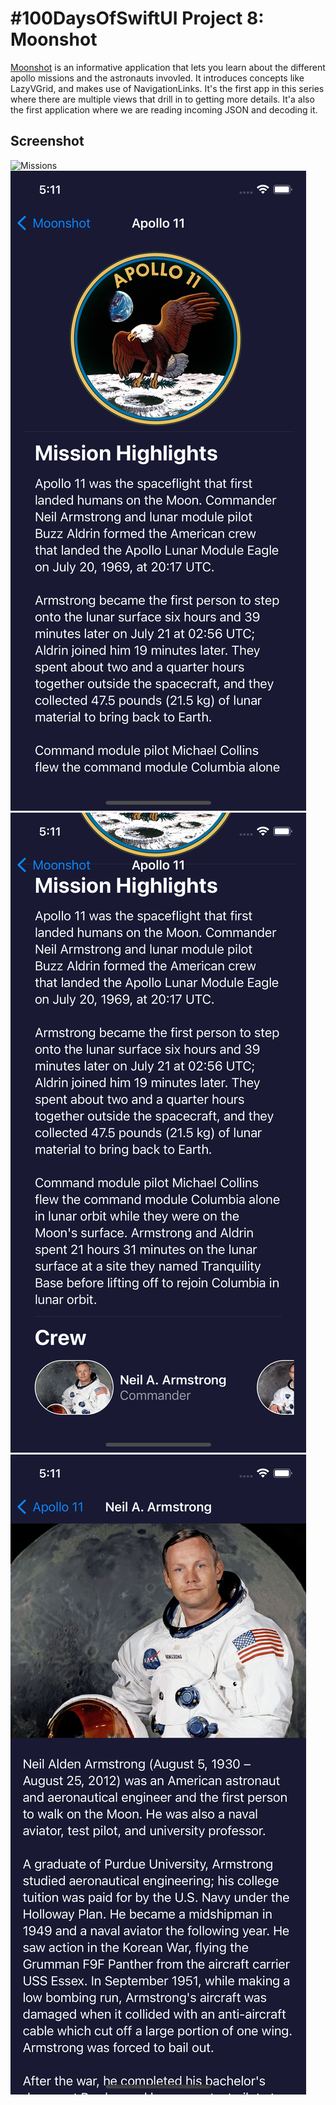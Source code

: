 # #100DaysOfSwiftUI Project 8: Moonshot

[Moonshot](https://www.hackingwithswift.com/100/swiftui/39) is an informative application that lets you learn about the different apollo missions and the astronauts invovled. It introduces concepts like LazyVGrid, and makes use of NavigationLinks.  It's the first app in this series where there are multiple views that drill in to getting more details.  It'a also the first application where we are reading incoming JSON and decoding it. 

## Screenshot
![Missions](Missions.png.png?raw=true "Moonshot Missions")
![Mission Highlights](MissionHighlights.png?raw=true "Moonshot Mission Highlights")
![Crew Members](CrewMembers.png?raw=true "Moonshot Crew Members")
![Astronaut](Astronaut.png?raw=true "Moonshot Astronaut")
